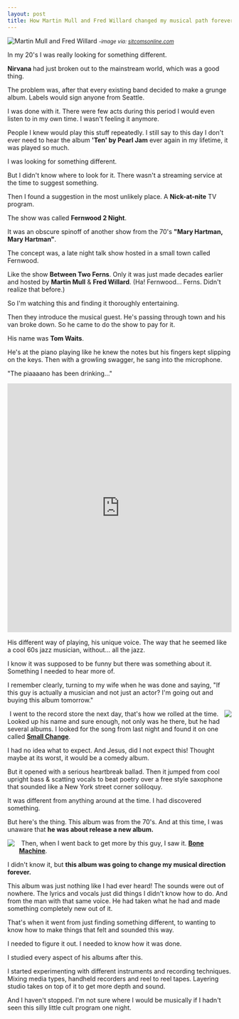 ```yaml
---
layout: post
title: How Martin Mull and Fred Willard changed my musical path forever
---
```

![Martin Mull and Fred Willard](https://lh3.googleusercontent.com/WDeWjtt4VsU2Eqw8UbIX-Qgm0z1-k0GxVz77Na12bZkI=w800-h540-no)
<cite> <small>-image via: [sitcomsonline.com](http://www.sitcomsonline.com/photopost/showphoto.php/photo/307233)</small></cite>

In my 20's I was really looking for something different.

**Nirvana** had just broken out to the mainstream world, which was a good thing.

The problem was, after that every existing band decided to make a grunge album. Labels would sign anyone from Seattle.

I was done with it. There were few acts during this period I would even listen to in my own time. I wasn't feeling it anymore.

People I knew would play this stuff repeatedly. I still say to this day I don't ever need to hear the album **'Ten' by Pearl Jam** ever again in my lifetime, it was played so much.

I was looking for something different.

But I didn't know where to look for it. There wasn't a streaming service at the time to suggest something.

Then I found a suggestion in the most unlikely place. A **Nick-at-nite** TV program.

The show was called **Fernwood 2 Night**.

It was an obscure spinoff of another show from the 70's **"Mary Hartman, Mary Hartman"**.

The concept was, a late night talk show hosted in a small town called Fernwood.

Like the show **Between Two Ferns**. Only it was just made decades earlier and hosted by **Martin Mull** & **Fred Willard**. (Ha! Fernwood... Ferns. Didn't realize that before.)

So I'm watching this and finding it thoroughly entertaining.

Then they introduce the musical guest. He's passing through town and his van broke down. So he came to do the show to pay for it.

His name was **Tom Waits**.

He's at the piano playing like he knew the notes but his fingers kept slipping on the keys. Then with a growling swagger, he sang into the microphone.

"The piaaaano has been drinking..."

<iframe width="100%" height="560" src="https://www.youtube.com/embed/qLt-PN7QSSE?rel=0" frameborder="0" allowfullscreen></iframe>

His different way of playing, his unique voice. The way that he seemed like a cool 60s jazz musician, without... all the jazz.

I know it was supposed to be funny but there was something about it. Something I needed to hear more of.

I remember clearly, turning to my wife when he was done and saying, "If this guy is actually a musician and not just an actor? I'm going out and buying this album tomorrow."

<a href="http://www.amazon.com/gp/product/B001EURPAI/ref=as_li_tl?ie=UTF8&camp=1789&creative=390957&creativeASIN=B001EURPAI&linkCode=as2&tag=lorsmus-20&linkId=V6ZLMW7AWNAKS4IP" style="float:right; margin-bottom: 10px; margin-left: 10px;"><img border="0" src="http://ws-na.amazon-adsystem.com/widgets/q?_encoding=UTF8&ASIN=B001EURPAI&Format=_SL250_&ID=AsinImage&MarketPlace=US&ServiceVersion=20070822&WS=1&tag=lorsmus-20" ></a><img src="http://ir-na.amazon-adsystem.com/e/ir?t=lorsmus-20&l=as2&o=1&a=B001EURPAI" width="1" height="1" border="0" alt="" style="border:none !important; margin:0px !important;" />
I went to the record store the next day, that's how we rolled at the time. Looked up his name and sure enough, not only was he there, but he had several albums. I looked for the song from last night and found it on one called [**Small Change**](http://amzn.to/1Vkd6nr).

I had no idea what to expect. And Jesus, did I not expect this! Thought maybe at its worst, it would be a comedy album.

But it opened with a serious heartbreak ballad. Then it jumped from cool upright bass & scatting vocals to beat poetry over a free style saxophone that sounded like a New York street corner soliloquy.

It was different from anything around at the time. I had discovered something.

But here's the thing. This album was from the 70's. And at this time, I was unaware that **he was about release a new album.**

<a href="http://www.amazon.com/gp/product/B000W2169A/ref=as_li_tl?ie=UTF8&camp=1789&creative=390957&creativeASIN=B000W2169A&linkCode=as2&tag=lorsmus-20&linkId=SMNACXX5STADLME6" style="float: left; margin-right: 10px; margin-bottom: 10px;"><img border="0" src="http://ws-na.amazon-adsystem.com/widgets/q?_encoding=UTF8&ASIN=B000W2169A&Format=_SL250_&ID=AsinImage&MarketPlace=US&ServiceVersion=20070822&WS=1&tag=lorsmus-20" ></a><img src="http://ir-na.amazon-adsystem.com/e/ir?t=lorsmus-20&l=as2&o=1&a=B000W2169A" width="1" height="1" border="0" alt="" style="border:none !important; margin:0px !important;" />
Then, when I went back to get more by this guy, I saw it. [**Bone Machine**](http://amzn.to/1JrEVF2).

I didn't know it, but **this album was going to change my musical direction forever.**

This album was just nothing like I had ever heard! The sounds were out of nowhere. The lyrics and vocals just did things I didn't know how to do. And from the man with that same voice. He had taken what he had and made something completely new out of it.

That's when it went from just finding something different, to wanting to know how to make things that felt and sounded this way.

I needed to figure it out. I needed to know how it was done.

I studied every aspect of his albums after this.

I started experimenting with different instruments and recording techniques. Mixing media types, handheld recorders and reel to reel tapes. Layering studio takes on top of it to get more depth and sound.

And I haven't stopped. I'm not sure where I would be musically if I hadn't seen this silly little cult program one night.
